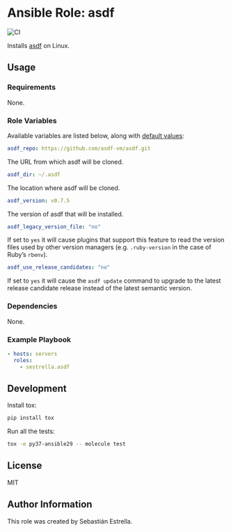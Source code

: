 # Ansible Role: asdf

![CI](https://github.com/sestrella/ansible-role-asdf/workflows/CI/badge.svg)


Installs [asdf](https://github.com/asdf-vm/asdf) on Linux.

## Usage

### Requirements

None.

### Role Variables

Available variables are listed below, along with [default
values](defaults/main.yml):

```yml
asdf_repo: https://github.com/asdf-vm/asdf.git
```

The URL from which asdf will be cloned.

```yml
asdf_dir: ~/.asdf
```

The location where asdf will be cloned.

```yml
asdf_version: v0.7.5
```

The version of asdf that will be installed.

```yml
asdf_legacy_version_file: "no"
```

If set to `yes` it will cause plugins that support this feature to read the
version files used by other version managers (e.g. `.ruby-version` in the case
of Ruby’s `rbenv`).

```yml
asdf_use_release_candidates: "no"
```

If set to `yes` it will cause the `asdf update` command to upgrade to the
latest release candidate release instead of the latest semantic version.

### Dependencies

None.

### Example Playbook

```yml
- hosts: servers
  roles:
    - sestrella.asdf
```

## Development

Install tox:

```sh
pip install tox
```

Run all the tests:

```sh
tox -e py37-ansible29 -- molecule test
```

## License

MIT

## Author Information

This role was created by Sebastián Estrella.

